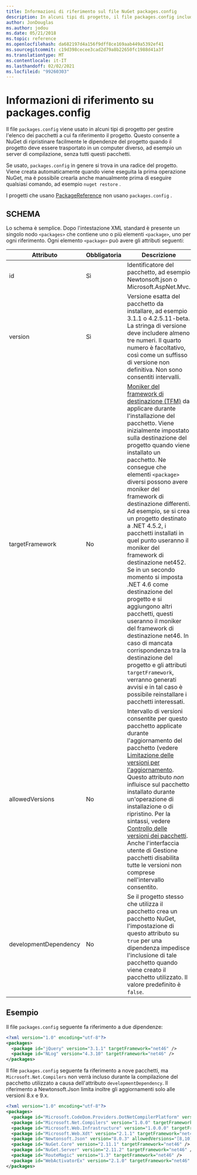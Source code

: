 ```yaml
---
title: Informazioni di riferimento sul file NuGet packages.config
description: In alcuni tipi di progetto, il file packages.config include l'elenco aggiornato dei pacchetti NuGet usati nel progetto.
author: JonDouglas
ms.author: jodou
ms.date: 05/21/2018
ms.topic: reference
ms.openlocfilehash: da682197d4a156f9dff8ce169aab449a5392ef41
ms.sourcegitcommit: c19d398cecee3cad2d79a8b22650fc1988d41a3f
ms.translationtype: MT
ms.contentlocale: it-IT
ms.lasthandoff: 02/02/2021
ms.locfileid: "99260303"
---
```

# <a name="packagesconfig-reference"></a>Informazioni di riferimento su packages.config

Il file `packages.config` viene usato in alcuni tipi di progetto per gestire l'elenco dei pacchetti a cui fa riferimento il progetto. Questo consente a NuGet di ripristinare facilmente le dipendenze del progetto quando il progetto deve essere trasportato in un computer diverso, ad esempio un server di compilazione, senza tutti questi pacchetti.

Se usato, `packages.config` in genere si trova in una radice del progetto. Viene creata automaticamente quando viene eseguita la prima operazione NuGet, ma è possibile crearla anche manualmente prima di eseguire qualsiasi comando, ad esempio `nuget restore` .

I progetti che usano [PackageReference](../consume-packages/Package-References-in-Project-Files.md) non usano `packages.config` .

## <a name="schema"></a>SCHEMA

Lo schema è semplice. Dopo l'intestazione XML standard è presente un singolo nodo `<packages>` che contiene uno o più elementi `<package>`, uno per ogni riferimento. Ogni elemento `<package>` può avere gli attributi seguenti:

| Attributo | Obbligatoria | Descrizione |
| --- | --- | --- |
| id | Sì | Identificatore del pacchetto, ad esempio Newtonsoft.json o Microsoft.AspNet.Mvc. | 
| version | Sì | Versione esatta del pacchetto da installare, ad esempio 3.1.1 o 4.2.5.11-beta. La stringa di versione deve includere almeno tre numeri. Il quarto numero è facoltativo, così come un suffisso di versione non definitiva. Non sono consentiti intervalli. | 
| targetFramework | No | [Moniker del framework di destinazione (TFM)](target-frameworks.md) da applicare durante l'installazione del pacchetto. Viene inizialmente impostato sulla destinazione del progetto quando viene installato un pacchetto. Ne consegue che elementi `<package>` diversi possono avere moniker del framework di destinazione differenti. Ad esempio, se si crea un progetto destinato a .NET 4.5.2, i pacchetti installati in quel punto useranno il moniker del framework di destinazione net452. Se in un secondo momento si imposta .NET 4.6 come destinazione del progetto e si aggiungono altri pacchetti, questi useranno il moniker del framework di destinazione net46. In caso di mancata corrispondenza tra la destinazione del progetto e gli attributi `targetFramework`, verranno generati avvisi e in tal caso è possibile reinstallare i pacchetti interessati. | 
| allowedVersions | No | Intervallo di versioni consentite per questo pacchetto applicate durante l'aggiornamento del pacchetto (vedere [Limitazione delle versioni per l'aggiornamento](../consume-packages/reinstalling-and-updating-packages.md#constraining-upgrade-versions). Questo attributo *non* influisce sul pacchetto installato durante un'operazione di installazione o di ripristino. Per la sintassi, vedere [Controllo delle versioni dei pacchetti](../concepts/package-versioning.md#version-ranges). Anche l'interfaccia utente di Gestione pacchetti disabilita tutte le versioni non comprese nell'intervallo consentito. | 
| developmentDependency | No | Se il progetto stesso che utilizza il pacchetto crea un pacchetto NuGet, l'impostazione di questo attributo su `true` per una dipendenza impedisce l'inclusione di tale pacchetto quando viene creato il pacchetto utilizzato. Il valore predefinito è `false`. | 

## <a name="examples"></a>Esempio

Il file `packages.config` seguente fa riferimento a due dipendenze:

```xml
<?xml version="1.0" encoding="utf-8"?>
<packages>
  <package id="jQuery" version="3.1.1" targetFramework="net46" />
  <package id="NLog" version="4.3.10" targetFramework="net46" />
</packages>
```

Il file `packages.config` seguente fa riferimento a nove pacchetti, ma `Microsoft.Net.Compilers` non verrà incluso durante la compilazione del pacchetto utilizzato a causa dell'attributo `developmentDependency`. Il riferimento a Newtonsoft.Json limita inoltre gli aggiornamenti solo alle versioni 8.x e 9.x.

```xml
<?xml version="1.0" encoding="utf-8"?>
<packages>
  <package id="Microsoft.CodeDom.Providers.DotNetCompilerPlatform" version="1.0.0" targetFramework="net46" />
  <package id="Microsoft.Net.Compilers" version="1.0.0" targetFramework="net46" developmentDependency="true" />
  <package id="Microsoft.Web.Infrastructure" version="1.0.0.0" targetFramework="net46" />
  <package id="Microsoft.Web.Xdt" version="2.1.1" targetFramework="net46" />
  <package id="Newtonsoft.Json" version="8.0.3" allowedVersions="[8,10)" targetFramework="net46" />
  <package id="NuGet.Core" version="2.11.1" targetFramework="net46" />
  <package id="NuGet.Server" version="2.11.2" targetFramework="net46" />
  <package id="RouteMagic" version="1.3" targetFramework="net46" />
  <package id="WebActivatorEx" version="2.1.0" targetFramework="net46" />
</packages>
```
